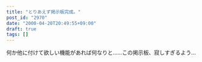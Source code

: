 ```yaml
---
title: "とりあえず掲示板完成。"
post_id: "2970"
date: "2000-04-20T20:49:55+09:00"
draft: true
tags: []
---
```



何か他に付けて欲しい機能があれば何なりと……この掲示板、寂しすぎるよう…
